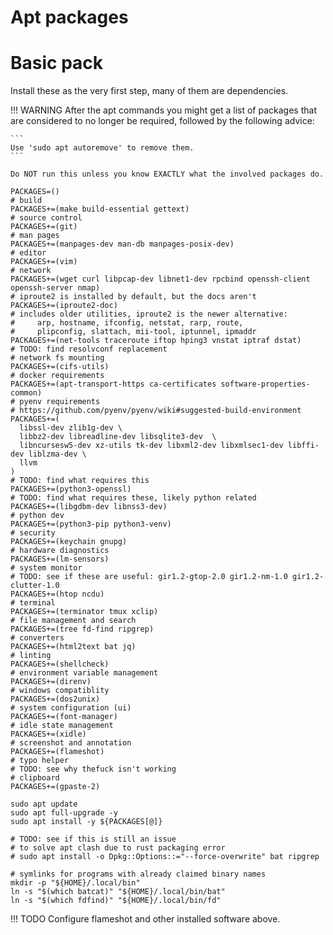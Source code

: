 # Apt packages

# Basic pack

Install these as the very first step, many of them are dependencies.

!!! WARNING
    After the apt commands you might get a list of packages that are considered
    to no longer be required, followed by the following advice:

    ```
    Use 'sudo apt autoremove' to remove them.
    ```

    Do NOT run this unless you know EXACTLY what the involved packages do.

```shell
PACKAGES=()
# build
PACKAGES+=(make build-essential gettext)
# source control
PACKAGES+=(git)
# man pages
PACKAGES+=(manpages-dev man-db manpages-posix-dev)
# editor
PACKAGES+=(vim)
# network
PACKAGES+=(wget curl libpcap-dev libnet1-dev rpcbind openssh-client openssh-server nmap)
# iproute2 is installed by default, but the docs aren't
PACKAGES+=(iproute2-doc)
# includes older utilities, iproute2 is the newer alternative:
#     arp, hostname, ifconfig, netstat, rarp, route,
#     plipconfig, slattach, mii-tool, iptunnel, ipmaddr
PACKAGES+=(net-tools traceroute iftop hping3 vnstat iptraf dstat)
# TODO: find resolvconf replacement
# network fs mounting
PACKAGES+=(cifs-utils)
# docker requirements
PACKAGES+=(apt-transport-https ca-certificates software-properties-common)
# pyenv requirements
# https://github.com/pyenv/pyenv/wiki#suggested-build-environment
PACKAGES+=(
  libssl-dev zlib1g-dev \
  libbz2-dev libreadline-dev libsqlite3-dev  \
  libncursesw5-dev xz-utils tk-dev libxml2-dev libxmlsec1-dev libffi-dev liblzma-dev \
  llvm
)
# TODO: find what requires this
PACKAGES+=(python3-openssl)
# TODO: find what requires these, likely python related
PACKAGES+=(libgdbm-dev libnss3-dev)
# python dev
PACKAGES+=(python3-pip python3-venv)
# security
PACKAGES+=(keychain gnupg)
# hardware diagnostics
PACKAGES+=(lm-sensors)
# system monitor
# TODO: see if these are useful: gir1.2-gtop-2.0 gir1.2-nm-1.0 gir1.2-clutter-1.0
PACKAGES+=(htop ncdu)
# terminal
PACKAGES+=(terminator tmux xclip)
# file management and search
PACKAGES+=(tree fd-find ripgrep)
# converters
PACKAGES+=(html2text bat jq)
# linting
PACKAGES+=(shellcheck)
# environment variable management
PACKAGES+=(direnv)
# windows compatiblity
PACKAGES+=(dos2unix)
# system configuration (ui)
PACKAGES+=(font-manager)
# idle state management
PACKAGES+=(xidle)
# screenshot and annotation
PACKAGES+=(flameshot)
# typo helper
# TODO: see why thefuck isn't working
# clipboard
PACKAGES+=(gpaste-2)

sudo apt update
sudo apt full-upgrade -y
sudo apt install -y ${PACKAGES[@]}

# TODO: see if this is still an issue
# to solve apt clash due to rust packaging error
# sudo apt install -o Dpkg::Options::="--force-overwrite" bat ripgrep

# symlinks for programs with already claimed binary names
mkdir -p "${HOME}/.local/bin"
ln -s "$(which batcat)" "${HOME}/.local/bin/bat"
ln -s "$(which fdfind)" "${HOME}/.local/bin/fd"
```

!!! TODO
    Configure flameshot and other installed software above.
